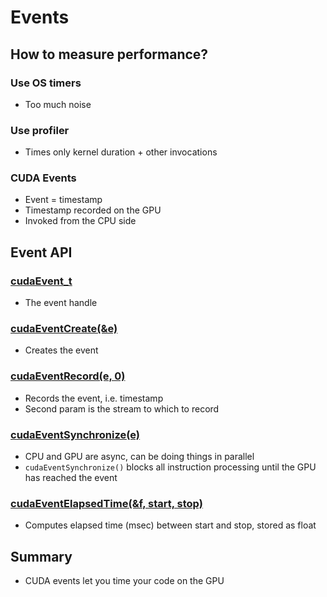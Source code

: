 # Events

##  How to measure performance?

### Use OS timers
* Too much noise

### Use profiler
* Times only kernel duration + other invocations

### CUDA Events
* Event = timestamp
* Timestamp recorded on the GPU
* Invoked from the CPU side

## Event API

### [cudaEvent_t](https://docs.nvidia.com/cuda/cuda-runtime-api/group__CUDART__TYPES.html#group__CUDART__TYPES_1gea2f543a9fc0e52fe4ae712920fd1247)
* The event handle

### [cudaEventCreate(&e)](https://docs.nvidia.com/cuda/cuda-runtime-api/group__CUDART__EVENT.html#group__CUDART__EVENT_1g7c581e3613a2110ba4d4e7fd5c7da418)
* Creates the event

### [cudaEventRecord(e, 0)](https://docs.nvidia.com/cuda/cuda-runtime-api/group__CUDART__EVENT.html#group__CUDART__EVENT_1gf4fcb74343aa689f4159791967868446)
* Records the event, i.e. timestamp
* Second param is the stream to which to record

### [cudaEventSynchronize(e)](https://docs.nvidia.com/cuda/cuda-runtime-api/group__CUDART__EVENT.html#group__CUDART__EVENT_1g949aa42b30ae9e622f6ba0787129ff22)
* CPU and GPU are async, can be doing things in parallel
* `cudaEventSynchronize()` blocks all instruction processing until the GPU has reached the event

### [cudaEventElapsedTime(&f, start, stop)](https://docs.nvidia.com/cuda/cuda-runtime-api/group__CUDART__EVENT.html#group__CUDART__EVENT_1g40159125411db92c835edb46a0989cd6)
* Computes elapsed time (msec) between start and stop, stored as float

## Summary
* CUDA events let you time your code on the GPU
